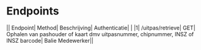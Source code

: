 ---
---

# Endpoints



|| Endpoint| Method| Beschrijving| Authenticatie| |
|1| /uitpas/retrieve| GET| Ophalen van pashouder of kaart dmv uitpasnummer, chipnummer, INSZ of INSZ barcode| Balie Medewerker||

